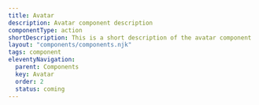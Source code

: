 ```yaml
---
title: Avatar
description: Avatar component description
componentType: action
shortDescription: This is a short description of the avatar component
layout: "components/components.njk"
tags: component
eleventyNavigation:
  parent: Components
  key: Avatar
  order: 2
  status: coming
---
```


